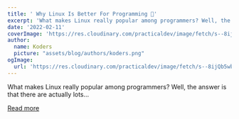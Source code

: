 ```yaml
---
title: ' Why Linux Is Better For Programming 🤔'
excerpt: 'What makes Linux really popular among programmers? Well, the answer is that there are actually lots...'
date: '2022-02-11'
coverImage: 'https://res.cloudinary.com/practicaldev/image/fetch/s--8ijQb5wb--/c_imagga_scale,f_auto,fl_progressive,h_420,q_auto,w_1000/https://dev-to-uploads.s3.amazonaws.com/uploads/articles/kvcqoptwi26yokg40kic.jpeg'
author:
  name: Koders
  picture: "assets/blog/authors/koders.png"
ogImage:
  url: 'https://res.cloudinary.com/practicaldev/image/fetch/s--8ijQb5wb--/c_imagga_scale,f_auto,fl_progressive,h_420,q_auto,w_1000/https://dev-to-uploads.s3.amazonaws.com/uploads/articles/kvcqoptwi26yokg40kic.jpeg'
---
```


What makes Linux really popular among programmers? Well, the answer is that there are actually lots...

[Read more](https://dev.to/elliot_brenyasarfo_18749/why-linux-is-better-for-programming-2h08)
